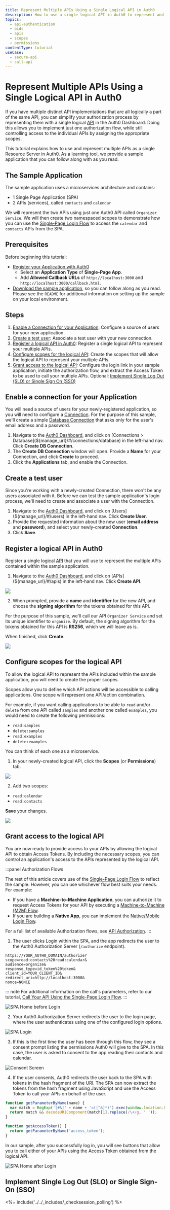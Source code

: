 ```yaml
---
title: Represent Multiple APIs Using a Single Logical API in Auth0
description: How to use a single logical API in Auth0 to represent and control access to multiple APIs.
topics:
  - api-authentication
  - oidc
  - apis
  - scopes
  - permissions
contentType: tutorial
useCase:
  - secure-api
  - call-api
---
```


# Represent Multiple APIs Using a Single Logical API in Auth0

If you have multiple distinct API implementations that are all logically a part of the same API, you can simplify your authorization process by representing them with a single logical [API](/apis) in the Auth0 Dashboard. Doing this allows you to implement just one authorization flow, while still controlling access to the individual APIs by assigning the appropriate scopes.

This tutorial explains how to use and represent multiple APIs as a single Resource Server in Auth0. As a learning tool, we provide a sample application that you can follow along with as you read.

## The Sample Application

The sample application uses a microservices architecture and contains:

* 1 Single Page Application (SPA)
* 2 APIs (services), called `contacts` and `calendar`

We will represent the two APIs using just one Auth0 API called `Organizer Service`. We will then create two namespaced scopes to demonstrate how you can use the [Single-Page Login Flow](/flows/concepts/single-page-login-flow) to access the `calendar` and `contacts` APIs from the SPA.

## Prerequisites

Before beginning this tutorial:

* [Register your Application with Auth0](/dashboard/guides/applications/register-app-spa)
  * Select an **Application Type** of **Single-Page App**.
  * Add **Allowed Callback URLs** of `http://localhost:3000` and `http://localhost:3000/callback.html`.
* [Download the sample application](https://github.com/auth0-samples/auth0-api-auth-implicit-sample), so you can follow along as you read. Please see the `README` for additional information on setting up the sample on your local environment.

## Steps

1. [Enable a Connection for your Application](#enable-a-connection-for-your-application): Configure a source of users for your new application.
2. [Create a test user](#create-a-test-user): Associate a test user with your new connection.
3. [Register a logical API in Auth0](#register-a-logical-api-in-auth0): Register a single logical API to represent your multiple APIs.
4. [Configure scopes for the logical API](#configure-scopes-for-the-logical-API): Create the scopes that will allow the logical API to represent your multiple APIs.
5. [Grant access to the logical API](#grant-access-to-the-logical-api): Configure the login link in your sample application, initiate the authorization flow, and extract the Access Token to be used to call your multiple APIs.
Optional: [Implement Single Log Out (SLO) or Single Sign On (SSO)](#implement-single-log-out-slo-or-single-sign-on-sso)

## Enable a connection for your Application

You will need a source of users for your newly-registered application, so you will need to configure a [Connection](/identityproviders). For the purpose of this sample, we'll create a simple [Database Connection](/connections/database) that asks only for the user's email address and a password.

1. Navigate to the [Auth0 Dashboard](${manage_url}), and click on [Connections > Database](${manage_url}/#/connections/database) in the left-hand nav. Click **Create DB Connection**.
2. The **Create DB Connection** window will open. Provide a **Name** for your Connection, and click **Create** to proceed.
3. Click the **Applications** tab, and enable the Connection.

## Create a test user

Since you're working with a newly-created Connection, there won't be any users associated with it. Before we can test the sample application's login process, we'll need to create and associate a user with the Connection.

1. Navigate to the [Auth0 Dashboard](${manage_url}), and click on [Users](${manage_url}/#/users) in the left-hand nav. Click **Create User**.
2. Provide the requested information about the new user (**email address** and **password**), and select your newly-created **Connection**.
3. Click **Save**.

## Register a logical API in Auth0

Register a single logical [API](/apis) that you will use to represent the multiple APIs contained within the sample application.

1. Navigate to the [Auth0 Dashboard](${manage_url}), and click on [APIs](${manage_url}/#/apis) in the left-hand nav. Click **Create API**.

![](/media/articles/api-auth/tutorials/represent-multiple-apis/dashboard-apis.png)

2. When prompted, provide a **name** and **identifier** for the new API, and choose the **signing algorithm** for the tokens obtained for this API.

For the purpose of this sample, we'll call our API `Organizer Service` and set its unique identifier to `organize`. By default, the signing algorithm for the tokens obtained for this API is **RS256**, which we will leave as is.

When finished, click **Create**.

![](/media/articles/api-auth/tutorials/represent-multiple-apis/create-new-api.png)

## Configure scopes for the logical API

To allow the logical API to represent the APIs included within the sample application, you will need to create the proper scopes.

Scopes allow you to define which API actions will be accessible to calling applications. One scope will represent one API/action combination. 

For example, if you want calling applications to be able to `read` and/or `delete` from one API called `samples` and another one called `examples`, you would need to create the following permissions:

* `read:samples`
* `delete:samples`
* `read:examples`
* `delete:examples`

You can think of each one as a microservice.

1. In your newly-created logical API, click the **Scopes** (or **Permissions**) tab. 

![](/media/articles/api-auth/tutorials/represent-multiple-apis/scopes-page.png)

2. Add two scopes:

* `read:calendar`
* `read:contacts`

**Save** your changes.

![](/media/articles/api-auth/tutorials/represent-multiple-apis/new-scopes.png)

## Grant access to the logical API

You are now ready to provide access to your APIs by allowing the logical API to obtain Access Tokens. By including the necessary scopes, you can control an application's access to the APIs represented by the logical API.

:::panel Authorization Flows

The rest of this article covers use of the [Single-Page Login Flow](/flows/concepts/single-page-login-flow) to reflect the sample. However, you can use whichever flow best suits your needs. For example:

* If you have a **Machine-to-Machine Application**, you can authorize it to request Access Tokens for your API by executing a [Machine-to-Machine (M2M) Flow](/flows/concepts/m2m-flow).
* If you are building a **Native App**, you can implement the [Native/Mobile Login Flow](/flows/concepts/mobile-login-flow).

For a full list of available Authorization flows, see [API Authorization](/api-auth).
:::

1. The user clicks Login within the SPA, and the app redirects the user to the Auth0 Authorization Server (`/authorize` endpoint).

```text
https://YOUR_AUTH0_DOMAIN/authorize?
scope=read:contacts%20read:calendar&
audience=organize&
response_type=id_token%20token&
client_id=YOUR_CLIENT_ID&
redirect_uri=http://localhost:3000&
nonce=NONCE
```

::: note
For additional information on the call's parameters, refer to our tutorial, [Call Your API Using the Single-Page Login Flow](/flows/guides/single-page-login-flow/call-api-using-single-page-login-flow#authorize-the-user).
:::

![SPA Home before Login](/media/articles/api-auth/tutorials/represent-multiple-apis/home.png)

2. Your Auth0 Authorization Server redirects the user to the login page, where the user authenticates using one of the configured login options.

![SPA Login](/media/articles/api-auth/tutorials/represent-multiple-apis/lock.png)

3. If this is the first time the user has been through this flow, they see a consent prompt listing the permissions Auth0 will give to the SPA. In this case, the user is asked to consent to the app reading their contacts and calendar.

![Consent Screen](/media/articles/api-auth/tutorials/represent-multiple-apis/consent-screen.png)

4. If the user consents, Auth0 redirects the user back to the SPA with tokens in the hash fragment of the URI. The SPA can now extract the tokens from the hash fragment using JavaScript and use the Access Token to call your APIs on behalf of the user.

```js
function getParameterByName(name) {
  var match = RegExp('[#&]' + name + '=([^&]*)').exec(window.location.hash);
  return match && decodeURIComponent(match[1].replace(/\+/g, ' '));
}

function getAccessToken() {
  return getParameterByName('access_token');
}
```

In our sample, after you successfully log in, you will see buttons that allow you to call either of your APIs using the Access Token obtained from the logical API.

![SPA Home after Login](/media/articles/api-auth/tutorials/represent-multiple-apis/apis.png)


## Implement Single Log Out (SLO) or Single Sign-On (SSO)

<%= include('../../_includes/_checksession_polling') %>
